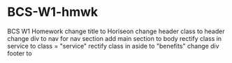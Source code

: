# BCS-W1-hmwk
BCS W1 Homework
change title to Horiseon
change header class to header
change div to nav for nav section
add main section to body
rectify class in service to class = "service"
rectify class in aside to "benefits"
change div footer to <footer>
